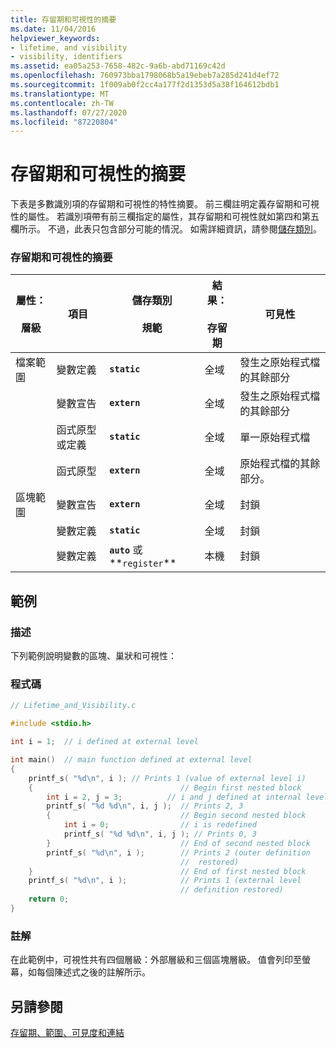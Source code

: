 ```yaml
---
title: 存留期和可視性的摘要
ms.date: 11/04/2016
helpviewer_keywords:
- lifetime, and visibility
- visibility, identifiers
ms.assetid: ea05a253-7658-482c-9a6b-abd71169c42d
ms.openlocfilehash: 760973bba1798068b5a19ebeb7a285d241d4ef72
ms.sourcegitcommit: 1f009ab0f2cc4a177f2d1353d5a38f164612bdb1
ms.translationtype: MT
ms.contentlocale: zh-TW
ms.lasthandoff: 07/27/2020
ms.locfileid: "87220804"
---
```

# <a name="summary-of-lifetime-and-visibility"></a>存留期和可視性的摘要

下表是多數識別項的存留期和可視性的特性摘要。 前三欄註明定義存留期和可視性的屬性。 若識別項帶有前三欄指定的屬性，其存留期和可視性就如第四和第五欄所示。 不過，此表只包含部分可能的情況。 如需詳細資訊，請參閱[儲存類別](../c-language/c-storage-classes.md)。

### <a name="summary-of-lifetime-and-visibility"></a>存留期和可視性的摘要

|屬性：<br /><br /> 層級|項目|儲存類別<br /><br /> 規範|結果：<br /><br /> 存留期|可見性|
|---------------------------|----------|----------------------------------|--------------------------|----------------|
|檔案範圍|變數定義|**`static`**|全域|發生之原始程式檔的其餘部分|
||變數宣告|**`extern`**|全域|發生之原始程式檔的其餘部分|
||函式原型或定義|**`static`**|全域|單一原始程式檔|
||函式原型|**`extern`**|全域|原始程式檔的其餘部分。|
|區塊範圍|變數宣告|**`extern`**|全域|封鎖|
||變數定義|**`static`**|全域|封鎖|
||變數定義|**`auto`** 或**`register`**|本機|封鎖|

## <a name="example"></a>範例

### <a name="description"></a>描述

下列範例說明變數的區塊、巢狀和可視性：

### <a name="code"></a>程式碼

```c
// Lifetime_and_Visibility.c

#include <stdio.h>

int i = 1;  // i defined at external level

int main()  // main function defined at external level
{
    printf_s( "%d\n", i ); // Prints 1 (value of external level i)
    {                                 // Begin first nested block
        int i = 2, j = 3;          // i and j defined at internal level
        printf_s( "%d %d\n", i, j );  // Prints 2, 3
        {                             // Begin second nested block
            int i = 0;                // i is redefined
            printf_s( "%d %d\n", i, j ); // Prints 0, 3
        }                             // End of second nested block
        printf_s( "%d\n", i );        // Prints 2 (outer definition
                                      //  restored)
    }                                 // End of first nested block
    printf_s( "%d\n", i );            // Prints 1 (external level
                                      // definition restored)
    return 0;
}
```

### <a name="comments"></a>註解

在此範例中，可視性共有四個層級：外部層級和三個區塊層級。 值會列印至螢幕，如每個陳述式之後的註解所示。

## <a name="see-also"></a>另請參閱

[存留期、範圍、可見度和連結](../c-language/lifetime-scope-visibility-and-linkage.md)
